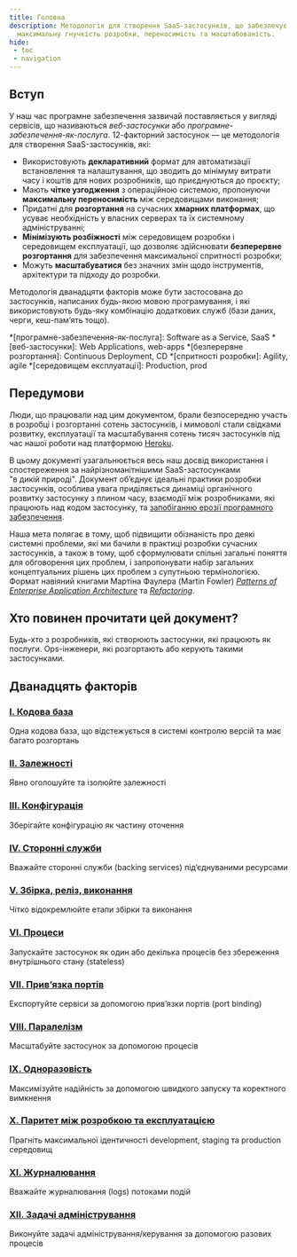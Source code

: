 ```yaml
---
title: Головна
description: Методологія для створення SaaS-застосунків, що забезпечує
  максимальну гнучкість розробки, переносимість та масштабованість.
hide:
 - toc
 - navigation
---
```


## Вступ

У наш час програмне забезпечення зазвичай поставляється у вигляді сервісів, що називаються _веб-застосунки_ або _програмне-забезпечення-як-послуга_. 12-факторний застосунок — це методологія для створення SaaS-застосунків, які:

* Використовують **декларативний** формат для автоматизації встановлення та налаштування, що зводить до мінімуму витрати часу і коштів для нових розробників, що приєднуються до проєкту;
* Мають **чітке узгодження** з операційною системою, пропонуючи **максимальну переносимість** між середовищами виконання;
* Придатні для **розгортання** на сучасних **хмарних платформах**, що усуває необхідність у власних серверах та їх системному адмініструванні;
* **Мінімізують розбіжності** між середовищем розробки і середовищем експлуатації, що дозволяє здійснювати **безперервне розгортання** для забезпечення максимальної спритності розробки;
* Можуть **масштабуватися** без значних змін щодо інструментів, архітектури та підходу до розробки.

Методологія дванадцяти факторів може бути застосована до застосунків, написаних будь-якою мовою програмування, і які використовують будь-яку комбінацію додаткових служб (бази даних, черги, кеш-памʼять тощо).

*[програмне-забезпечення-як-послуга]: Software as a Service, SaaS
*[веб-застосунки]: Web Applications, web-apps
*[безперервне розгортання]: Continuous Deployment, CD
*[спритності розробки]: Agility, agile
*[середовищем експлуатації]: Production, prod

## Передумови

Люди, що працювали над цим документом, брали безпосередню участь в розробці і розгортанні сотень застосунків, і мимоволі стали свідками розвитку, експлуатації та масштабування сотень тисяч застосунків під час нашої роботи над платформою [Heroku](http://www.heroku.com/).

В цьому документі узагальнюється весь наш досвід використання і спостереження за найрізноманітнішими SaaS-застосунками "в&nbsp;дикій&nbsp;природі". Документ обʼєднує ідеальні практики розробки застосунків, особлива увага приділяється динаміці органічного розвитку застосунку з плином часу, взаємодії між розробниками, які працюють над кодом застосунку, та [запобіганню ерозії програмного забезпечення](http://blog.heroku.com/archives/2011/6/28/the_new_heroku_4_erosion_resistance_explicit_contracts/).

Наша мета полягає в тому, щоб підвищити обізнаність про деякі системні проблеми, які ми бачили в практиці розробки сучасних застосунків, а також в тому, щоб сформулювати спільні загальні поняття для обговорення цих проблем, і запропонувати набір загальних концептуальних рішень цих проблем з супутньою термінологією. Формат навіяний книгами Мартіна Фаулера (Martin Fowler) *[Patterns of Enterprise Application Architecture](https://books.google.com/books/about/Patterns_of_enterprise_application_archi.html?id=FyWZt5DdvFkC)* та *[Refactoring](https://books.google.com/books/about/Refactoring.html?id=1MsETFPD3I0C)*.

## Хто повинен прочитати цей документ?

Будь-хто з розробників, які створюють застосунки, які працюють як послуги. Ops-інженери, які розгортають або керують такими застосунками.

## Дванадцять факторів

### [I. Кодова база](./codebase.md)

Одна кодова база, що відстежується в системі контролю версій та має багато розгортань

### [II. Залежності](./dependencies.md)

Явно оголошуйте та ізолюйте залежності

### [III. Конфігурація](./config.md)

Зберігайте конфігурацію як частину оточення

### [IV. Сторонні служби](./backing-services.md)

Вважайте сторонні служби (backing services) підʼєднуваними ресурсами

### [V. Збірка, реліз, виконання](./build-release-run.md)

Чітко відокремлюйте етапи збірки та виконання

### [VI. Процеси](./processes.md)

Запускайте застосунок як один або декілька процесів без збереження внутрішнього стану (stateless)

### [VII. Привʼязка портів](./port-binding.md)

Експортуйте сервіси за допомогою привʼязки портів (port binding)

### [VIII. Паралелізм](./concurrency.md)

Масштабуйте застосунок за допомогою процесів

### [IX. Одноразовість](./disposability.md)

Максимізуйте надійність за допомогою швидкого запуску та коректного вимкнення

### [X. Паритет між розробкою та експлуатацією](./dev-prod-parity.md)

Прагніть максимальної ідентичності development, staging та production середовищ

### [XI. Журналювання](./logs.md)

Вважайте журналювання (logs) потоками подій

### [XII. Задачі адміністрування](./admin-processes.md)

Виконуйте задачі адміністрування/керування за допомогою разових процесів
